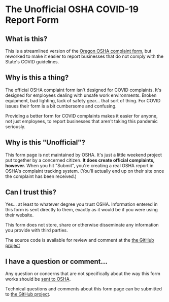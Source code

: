 # The Unofficial OSHA COVID-19 Report Form

## What is this?

This is a streamlined version of the [Oregon OSHA complaint
form](https://www4.cbs.state.or.us/exs/osha/hazrep/), but reworked to make it easier
to report businesses that do not comply with the State's COVID guidelines.

## Why is this a thing?

The official OSHA complaint form isn't designed for COVID complaints.  It's designed for
employees dealing with unsafe work environments.  Broken equipment, bad lighting, lack of
safety gear... that sort of thing.  For COVID issues their form is a bit
cumbersome and confusing.

Providing a better form for COVID complaints makes it easier for anyone, not
just employees, to report businesses that aren't taking this pandemic seriously.

## Why is this "Unofficial"?

This form page is not maintained by OSHA.  It's just a little weekend project
put together by a concerned citizen.  <strong>It does create official
complaints, however.</strong>  When you hit "Submit", you're creating a real
OSHA report in OSHA's complaint tracking system. (You'll actually end up on their
site once the complaint has been received.)

## Can I trust this?

Yes... at least to whatever degree you trust OSHA.  Information entered in this form
is sent directly to them, exactly as it would be if you were using
their website.

This form does not store, share or otherwise disseminate any information you
provide with third parties.

The source code is available for review and comment at the [the GitHub project](https://www.github.com/broofa/oshareport)

## I have a question or comment...

Any question or concerns that are not specifically about the way this form works
should be [sent to OSHA](https://osha.oregon.gov/Pages/contactus.aspx).

Technical questions and comments about this form page can be submitted to [the GitHub project](https://www.github.com/broofa/oshareport).
